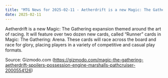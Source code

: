 ```yaml
---
title: "MTG News for 2025-02-11 - Aetherdrift is a new Magic: The Gathering expansio..."
date: 2025-02-11
---
```


Aetherdrift is a new Magic: The Gathering expansion themed around the art of racing. It will feature over two dozen new cards, called “Runner” cards in Magic: The Gathering: Arena. These cards will race across the board and race for glory, placing players in a variety of competitive and casual play formats.

Source: Gizmodo.com (https://gizmodo.com/magic-the-gathering-aetherdrift-spoilers-possession-engine-marshalls-pathcruiser-2000554126)

